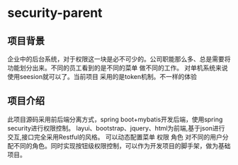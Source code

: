 # security-parent
## 项目背景
企业中的后台系统，对于权限这一块是必不可少的。公司职能那么多、总是需要将功能划分出来。不同的员工看到的是不同的菜单 做不同的工作。
对单机系统来说 使用seesion就可以了。当前项目 采用的是token机制。不一样的体验
## 项目介绍
此项目源码采用前后端分离方式，spring boot+mybatis开发后端，使用spring security进行权限控制。
layui、bootstrap、jquery、html为前端,基于json进行交互,接口完全采用Restful的风格。
可以动态配置菜单 权限 角色 对不同的用户分配不同的角色。同时实现按钮级权限控制，可以作为开发项目的脚手架，做为基础项目。
